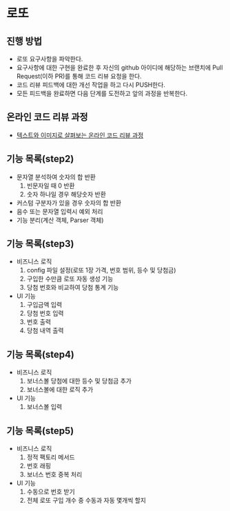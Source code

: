 # 로또
## 진행 방법
* 로또 요구사항을 파악한다.
* 요구사항에 대한 구현을 완료한 후 자신의 github 아이디에 해당하는 브랜치에 Pull Request(이하 PR)를 통해 코드 리뷰 요청을 한다.
* 코드 리뷰 피드백에 대한 개선 작업을 하고 다시 PUSH한다.
* 모든 피드백을 완료하면 다음 단계를 도전하고 앞의 과정을 반복한다.

## 온라인 코드 리뷰 과정
* [텍스트와 이미지로 살펴보는 온라인 코드 리뷰 과정](https://github.com/next-step/nextstep-docs/tree/master/codereview)

## 기능 목록(step2)
* 문자열 분석하여 숫자의 합 반환
    1. 빈문자일 때 0 반환
    2. 숫자 하나일 경우 해당숫자 반환
* 커스텀 구분자가 있을 경우 숫자의 합 반환
* 음수 또는 문자열 입력시 예외 처리
* 기능 분리(계산 객체, Parser 객체)

## 기능 목록(step3)
* 비즈니스 로직
    1. config 파일 설정(로또 1장 가격, 번호 범위, 등수 및 당첨금)
    2. 구입한 수만큼 로또 자동 생성 기능
    3. 당첨 번호와 비교하여 당첨 통계 기능
* UI 기능
    1. 구입금액 입력
    2. 당첨 번호 입력
    3. 번호 출력
    4. 당첨 내역 출력

## 기능 목록(step4)
* 비즈니스 로직
    1. 보너스볼 당첨에 대한 등수 및 당첨금 추가
    2. 보너스볼에 대한 로직 추가
* UI 기능
    1. 보너스볼 입력

## 기능 목록(step5)
* 비즈니스 로직
    1. 정적 팩토리 메서드
    2. 번호 래핑
    3. 보너스 번호 중복 처리
* UI 기능
    1. 수동으로 번호 받기
    2. 전체 로또 구입 개수 중 수동과 자동 몇개씩 할지
